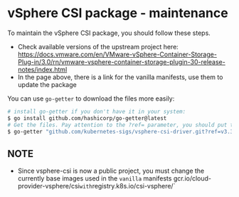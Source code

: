 # vSphere CSI package - maintenance

To maintain the vSphere CSI package, you should follow these steps.

- Check available versions of the upstream project here: <https://docs.vmware.com/en/VMware-vSphere-Container-Storage-Plug-in/3.0/rn/vmware-vsphere-container-storage-plugin-30-release-notes/index.html>
- In the page above, there is a link for the vanilla manifests, use them to update the package

You can use `go-getter` to download the files more easily:

```bash
# install go-getter if you don't have it in your system:
$ go install github.com/hashicorp/go-getter@latest
# Get the files. Pay attention to the ?ref= parameter, you should put the right tag there.
$ go-getter "github.com/kubernetes-sigs/vsphere-csi-driver.git?ref=v3.3.1//manifests//vanilla" /tmp/vanilla
```

## NOTE
- Since vsphere-csi is now a public project, you must change the currently base images used in the `vanilla` manifests gcr.io/cloud-provider-vsphere/csi` with `registry.k8s.io/csi-vsphere/`  
